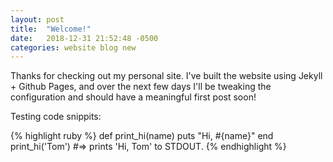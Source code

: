 ```yaml
---
layout: post
title:  "Welcome!"
date:   2018-12-31 21:52:48 -0500
categories: website blog new
---
```

Thanks for checking out my personal site. I've built the website using Jekyll + Github Pages, and over the next few days I'll be tweaking the configuration and should have a meaningful first post soon!

Testing code snippits:

{% highlight ruby %}
def print_hi(name)
  puts "Hi, #{name}"
end
print_hi('Tom')
#=> prints 'Hi, Tom' to STDOUT.
{% endhighlight %}
